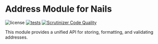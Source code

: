 # Address Module for Nails

![license](https://img.shields.io/badge/license-MIT-green.svg)
[![tests](https://github.com/nails/module-address/actions/workflows/build_and_test.yml/badge.svg )](https://github.com/nails/module-address/actions)
[![Scrutinizer Code Quality](https://scrutinizer-ci.com/g/nails/module-address/badges/quality-score.png)](https://scrutinizer-ci.com/g/nails/module-address)

This module provides a unified API for storing, formatting, and validating addresses.
